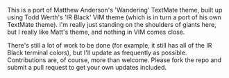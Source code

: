 This is a port of Matthew Anderson's 'Wandering' TextMate theme, built up using Todd Werth's 'IR Black' VIM theme (which is in turn a port of his own TextMate theme). I'm really just standing on the shoulders of giants here, but I really like Matt's theme, and nothing in VIM comes close.

There's still a lot of work to be done (for example, it still has all of the IR Black terminal colors), but I'll update as frequently as possible. Contributions are, of course, more than welcome. Please fork the repo and submit a pull request to get your own updates included.
